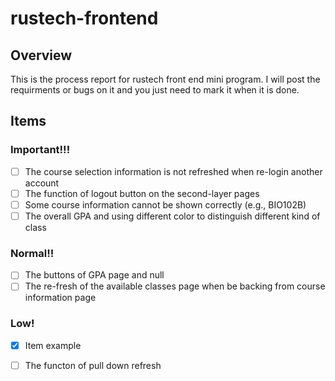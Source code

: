 # rustech-frontend

## Overview
This is the process report for rustech front end mini program. I will post the requirments or bugs on it and you just need to mark it when it is done. 

## Items

### Important!!!
- [ ] The course selection information is not refreshed when re-login another account
- [ ] The function of logout button on the second-layer pages
- [ ] Some course information cannot be shown correctly (e.g., BIO102B)
- [ ] The overall GPA and using different color to distinguish different kind of class
### Normal!!
- [ ] The buttons of GPA page and null
- [ ] The re-fresh of the available classes page when be backing from course information page
### Low!
- [x] Item example
- [ ] The functon of pull down refresh





